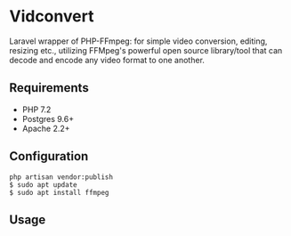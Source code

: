 # Vidconvert
Laravel wrapper of PHP-FFmpeg: for simple video conversion, editing, resizing etc., utilizing FFMpeg's powerful open source library/tool that can decode and encode any video format to one another.
## Requirements

* PHP 7.2
* Postgres 9.6+
* Apache 2.2+

## Configuration

	php artisan vendor:publish
	$ sudo apt update
	$ sudo apt install ffmpeg

## Usage